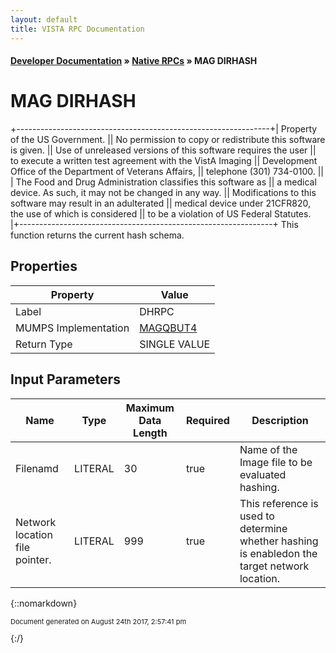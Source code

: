 ```yaml
---
layout: default
title: VISTA RPC Documentation
---
```


#### [Developer Documentation](../index) &#187; [Native RPCs](TableOfContents) &#187; MAG DIRHASH<br/>
# MAG DIRHASH

+---------------------------------------------------------------+| Property of the US Government.                                || No permission to copy or redistribute this software is given. || Use of unreleased versions of this software requires the user || to execute a written test agreement with the VistA Imaging    || Development Office of the Department of Veterans Affairs,     || telephone (301) 734-0100.                                     ||                  | The Food and Drug Administration classifies this software as  || a medical device.  As such, it may not be changed in any way. || Modifications to this software may result in an adulterated   || medical device under 21CFR820, the use of which is considered || to be a violation of US Federal Statutes.                     |+---------------------------------------------------------------+ This function returns the current hash schema.

## Properties

Property | Value
--- | ---
Label | DHRPC
MUMPS Implementation | [MAGQBUT4](http://code.osehra.org/dox/Routine_MAGQBUT4_source.html)
Return Type | SINGLE VALUE


## Input Parameters

Name | Type | Maximum Data Length | Required | Description
--- | --- | --- | --- | ---
Filenamd | LITERAL | 30 | true | Name of the Image file to be evaluated hashing.
Network location file pointer. | LITERAL | 999 | true | This reference is used to determine whether hashing is enabledon the target network location.



{::nomarkdown} <br/><p style="font-size: 11px">Document generated on August 24th 2017, 2:57:41 pm</p>{:/}